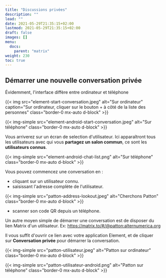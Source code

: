 ```yaml
---
title: "Discussions privées"
description: ""
lead: ""
date: 2021-05-29T21:35:15+02:00
lastmod: 2021-05-29T21:35:15+02:00
draft: false
images: []
menu:
  docs:
    parent: "matrix"
weight: 230
toc: true
---
```


## Démarrer une nouvelle conversation privée

Évidemment, l'interface diffère entre ordinateur et téléphone

{{< img src="element-start-conversation.jpeg" alt="Sur ordinateur" caption="Sur ordinateur, cliquer sur le bouton + à côté de la liste des personnes" class="border-0 mx-auto d-block" >}}

{{< img-simple src="element-android-start-conversation.jpeg" alt="Sur téléphone" class="border-0 mx-auto d-block" >}}

Vous arriverez sur un écran de selection d'utilisateur. Ici apparaîtront tous les utilisateurs avec qui vous **partagez un salon commun**, ce sont les **utilisateurs connus**.

{{< img-simple src="element-android-chat-list.png" alt="Sur téléphone" class="border-0 mx-auto d-block" >}}

Vous pouvez commencez une conversation en :
- cliquant sur un utilisateur connu.
- saisissant l'adresse complète de l'utilisateur.

{{< img-simple src="patton-address-lookout.jpeg" alt="Cherchons Patton" class="border-0 mx-auto d-block" >}}

- scanner son code QR depuis un téléphone.


Un autre moyen simple de démarrer une conversation est de disposer du lien Matrix d'un utilisateur.
Ex: https://matrix.to/#/@patton:alternumerica.org

Il vous suffit d'ouvrir ce lien avec votre application Element, et de cliquer sur **Conversation privée** pour démarrer la conversation.

{{< img-simple src="patton-utilisateur.jpeg" alt="Patton sur ordinateur" class="border-0 mx-auto d-block" >}}

{{< img-simple src="patton-utilisateur-android.png" alt="Patton sur téléphone" class="border-0 mx-auto d-block" >}}

